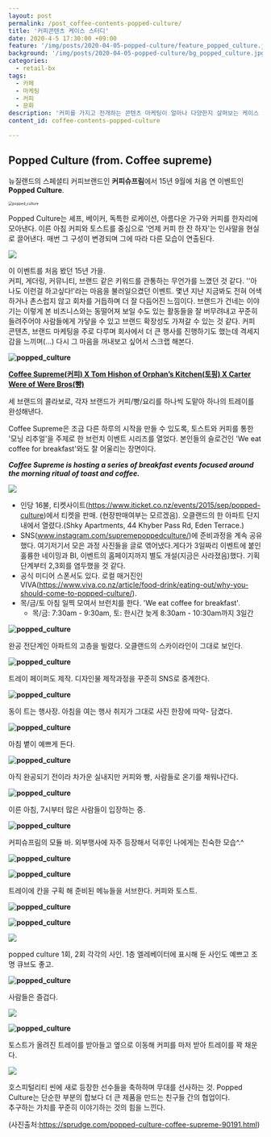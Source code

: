 ```yaml
---
layout: post
permalink: /post_coffee-contents-popped-culture/
title: '커피콘텐츠 케이스 스터디'
date: 2020-4-5 17:30:00 +09:00
feature: '/img/posts/2020-04-05-popped-culture/feature_popped_culture.jpg'
background: '/img/posts/2020-04-05-popped-culture/bg_popped_culture.jpg'
categories:
  - retail-bx
tags:
  - 카페
  - 마케팅
  - 커피
  - 문화
description: '커피를 가지고 전개하는 콘텐츠 마케팅이 얼마나 다양한지 살펴보는 케이스 스터디. 뉴질랜드 커피 슈프림의 커피로 여는 아침 시리즈.'
content_id: coffee-contents-popped-culture

---
```


## Popped Culture (from. Coffee supreme)

뉴질랜드의 스페셜티 커피브랜드인 **커피슈프림**에서 15년 9월에 처음 연 이벤트인 **Popped Culture**.

<img src="https://mediacdn.grabone.co.nz/asset/fsTtAavE8l/box=615x0" alt="popped_culture" style="zoom:50%;"/>

Popped Culture는 셰프, 베이커, 독특한 로케이션, 아름다운 가구와 커피를 한자리에 모아낸다. 이른 아침 커피와 토스트를 중심으로 '언제 커피 한 잔 하자'는 인사말을 현실로 끌어낸다. 매번 그 구성이 변경되며 그에 따라 다른 모습이 연출된다.

<img src="https://331mrnu3ylm2k3db3s1xd1hg-wpengine.netdna-ssl.com/wp-content/uploads/2015/11/Sprudge-PoppedCultureXCoffeeSupreme-AbigailGranbery-Popped_Culture_2_Seating_Area_Simon_Moore_03.jpg">

이 이벤트를 처음 봤던 15년 가을.<br>커피, 게더링, 커뮤니티, 브랜드 같은 키워드를 관통하는 무언가를 느꼈던 것 같다. ''아 나도 이런걸 하고싶다!'라는 마음을 불러일으켰던 이벤트. 몇년 지난 지금봐도 전혀 어색하거나 촌스럽지 않고 회차를 거듭하며 더 잘 다듬어진 느낌이다. 브랜드가 건네는 이야기는 이렇게 본 비즈니스와는 동떨어져 보일 수도 있는 활동들을 잘 버무려내고 꾸준히 들려주어야 사람들에게 가닿을 수 있고 브랜드 확장성도 가져갈 수 있는 것 같다. 커피 콘텐츠, 브랜드 마케팅을 주로 다루며 회사에서 더 큰 행사를 진행하기도 했는데 격세지감을 느끼며(...) 다시 그 마음을 꺼내보고 싶어서 스크랩 해본다.

**![popped_culture](../img/posts/2020-04-05-popped-culture/10.png)**

 **<u>Coffee Supreme(커피) X Tom Hishon of Orphan’s Kitchen(토핑) X Carter Were of Were Bros(빵)</u>**<br>

세 브랜드의 콜라보로, 각자 브랜드가 커피/빵/요리를 하나씩 도맡아 하나의 트레이를 완성해낸다.

Coffee Supreme은 조금 다른 하루의 시작을 만들 수 있도록, 토스트와 커피를 통한 '모닝 리추얼'을 주제로 한 브런치 이벤트 시리즈를 열었다. 본인들의 슬로건인 'We eat coffee for breakfast'와도 잘 어울리는 장면이다.

***Coffee Supreme is hosting a series of breakfast events focused around the morning ritual of toast and coffee.***

<img src="https://331mrnu3ylm2k3db3s1xd1hg-wpengine.netdna-ssl.com/wp-content/uploads/2015/11/Sprudge-PoppedCultureXCoffeeSupreme-AbigailGranbery-Popped_Culture_2_Cafeteria_Tray_Coffee_Supreme_01.jpg">

- 인당 16불, 티켓사이트(https://www.iticket.co.nz/events/2015/sep/popped-culture)에서 티켓을 판매. (현장판매여부는 모르겠음). 오클랜드의 한 아파트 단지 내에서 열렸다.(Shky Apartments, 44 Khyber Pass Rd, Eden Terrace.)
- SNS(www.instagram.com/supremepoppedculture/)에 준비과정을 계속 공유했다. 여기저기서 모은 과정 사진들을 글로 엮어냈다.게다가 3일짜리 이벤트에 붙인 훌륭한 네이밍과 BI, 이벤트의 홈페이지까지 별도 개설(지금은 사라졌음)했다. 기획단계부터 2,3회를 염두했을 것 같다.
- 공식 미디어 스폰서도 있다. 로컬 매거진인 VIVA(https://www.viva.co.nz/article/food-drink/eating-out/why-you-should-come-to-popped-culture/).
- 목/금/토 아침 일찍 모여서 브런치를 한다. 'We eat coffee for breakfast'.
  - 목/금: 7:30am - 9:30am, 토: 한시간 늦게 8:30am - 10:30am까지 3일간

**![popped_culture](../img/posts/2020-04-05-popped-culture/1.png)**

완공 전단계인 아파트의 고층을 빌렸다. 오클랜드의 스카이라인이 그대로 보인다.

**![popped_culture](../img/posts/2020-04-05-popped-culture/2.png)**

트레이 페이퍼도 제작. 디자인물 제작과정을 꾸준히 SNS로 중계한다.

**![popped_culture](../img/posts/2020-04-05-popped-culture/3.png)**

동이 트는 행사장. 아침을 여는 행사 취지가 그대로 사진 한장에 따악- 담겼다.

**![popped_culture](../img/posts/2020-04-05-popped-culture/4.png)**

아침 볕이 예쁘게 든다.

**![popped_culture](../img/posts/2020-04-05-popped-culture/5.png)**

아직 완공되기 전이라 차가운 실내지만 커피와 빵, 사람들로 온기를 채워나간다.

**![popped_culture](../img/posts/2020-04-05-popped-culture/6.png)**

이른 아침, 7시부터 많은 사람들이 입장하는 중.

**![popped_culture](../img/posts/2020-04-05-popped-culture/7.png)**

커피슈프림의 모듈 바. 외부행사에 자주 등장해서 덕후인 나에게는 친숙한 모습^.^

**![popped_culture](../img/posts/2020-04-05-popped-culture/8.png)**

**![popped_culture](../img/posts/2020-04-05-popped-culture/9.png)**

트레이에 칸을 구획 해 준비된 메뉴들을 서브한다. 커피와 토스트.



**![popped_culture](../img/posts/2020-04-05-popped-culture/15.png)**



**![popped_culture](../img/posts/2020-04-05-popped-culture/11.png)**

<img src="https://331mrnu3ylm2k3db3s1xd1hg-wpengine.netdna-ssl.com/wp-content/uploads/2015/11/Sprudge-PoppedCultureXCoffeeSupreme-AbigailGranbery-Popped_Culture_2_Light_Cube_Simon_Moore_02.jpg">

popped culture 1회, 2회 각각의 사인. 1층 엘레베이터에 표시해 둔 사인도 예쁘고 조명 큐브도 좋고.



**![popped_culture](../img/posts/2020-04-05-popped-culture/12.png)**

사람들은 즐겁다.

<img src="https://331mrnu3ylm2k3db3s1xd1hg-wpengine.netdna-ssl.com/wp-content/uploads/2015/11/Sprudge-PoppedCultureXCoffeeSupreme-AbigailGranbery-Popped_Culture_2_Savoury_Toast_Simon_Moore_06.jpg">

**![popped_culture](../img/posts/2020-04-05-popped-culture/13.png)**

토스트가 올려진 트레이를 받아들고 옆으로 이동해 커피를 마저 받아 트레이를 꽉 채운다.

<img src="https://331mrnu3ylm2k3db3s1xd1hg-wpengine.netdna-ssl.com/wp-content/uploads/2015/11/Sprudge-PoppedCultureXCoffeeSupreme-AbigailGranbery-Popped_Culture_2_Seating_Area_Simon_Moore_04.jpg">

호스피털리티 씬에 새로 등장한 선수들을 축하하며 무대를 선사하는 것. Popped Culture는 단순한 부분의 합보다 더 큰 제품을 만드는 친구들 간의 협업이다. <br>추구하는 가치를 꾸준히 이야기하는 것의 힘을 느낀다.

(사진출처:https://sprudge.com/popped-culture-coffee-supreme-90191.html)
